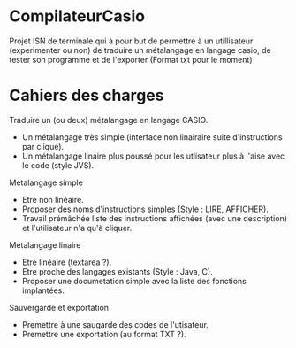 # CompilateurCasio
Projet ISN de terminale qui à pour but de permettre à un utillisateur (experimenter ou non) de traduire un métalangage en langage casio, de tester son programme et de l'exporter (Format txt pour le moment)


# Cahiers des charges
Traduire un (ou deux) métalangage en langage CASIO.
 * Un métalangage très simple (interface non linairaire suite d'instructions par clique).
 * Un métalangage linaire plus poussé pour les utlisateur plus à l'aise avec le code (style JVS).

Métalangage simple
 * Etre non linéaire.
 * Proposer des noms d'instructions simples (Style : LIRE, AFFICHER).
 * Travail prémâchée liste des instructions affichées (avec une description) et l'utilisateur n'a qu'à cliquer.

Métalangage linaire
 * Etre linéaire (textarea ?).
 * Etre proche des langages existants (Style : Java, C).
 * Proposer une documetation simple avec la liste des fonctions implantées.

Sauvergarde et exportation
 * Premettre à une saugarde des codes de l'utisateur.
 * Premettre une exportation (au format TXT ?).

